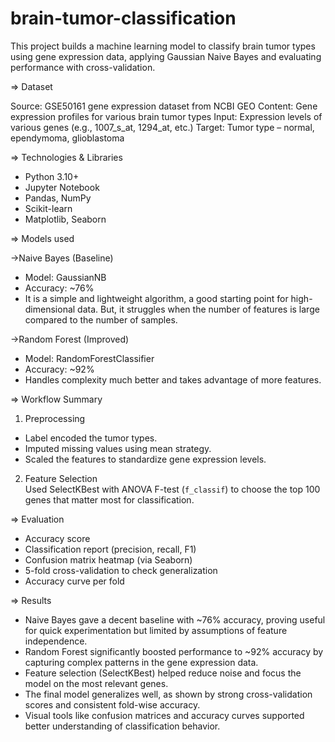 # brain-tumor-classification

This project builds a machine learning model to classify brain tumor types using gene expression data, applying Gaussian Naive Bayes and evaluating performance with cross-validation.

=> Dataset

Source: GSE50161 gene expression dataset from NCBI GEO
Content: Gene expression profiles for various brain tumor types
Input: Expression levels of various genes (e.g., 1007_s_at, 1294_at, etc.)
Target: Tumor type – normal, ependymoma, glioblastoma


=> Technologies & Libraries

- Python 3.10+
- Jupyter Notebook
- Pandas, NumPy
- Scikit-learn
- Matplotlib, Seaborn


=> Models used

->Naive Bayes (Baseline)
- Model: GaussianNB  
- Accuracy: ~76%  
- It is a simple and lightweight algorithm, a good starting point for high-dimensional data. But, it struggles when the number of features is large compared to the number of samples.

->Random Forest (Improved)
- Model: RandomForestClassifier  
- Accuracy: ~92%  
- Handles complexity much better and takes advantage of more features.


=> Workflow Summary

1. Preprocessing  
- Label encoded the tumor types.  
- Imputed missing values using mean strategy.  
- Scaled the features to standardize gene expression levels.  

2. Feature Selection  
Used SelectKBest with ANOVA F-test (`f_classif`) to choose the top 100 genes that matter most for classification.


=> Evaluation

- Accuracy score
- Classification report (precision, recall, F1)
- Confusion matrix heatmap (via Seaborn)
- 5-fold cross-validation to check generalization
- Accuracy curve per fold


=> Results

- Naive Bayes gave a decent baseline with ~76% accuracy, proving useful for quick experimentation but limited by assumptions of feature independence.
- Random Forest significantly boosted performance to ~92% accuracy by capturing complex patterns in the gene expression data.
- Feature selection (SelectKBest) helped reduce noise and focus the model on the most relevant genes.
- The final model generalizes well, as shown by strong cross-validation scores and consistent fold-wise accuracy.
- Visual tools like confusion matrices and accuracy curves supported better understanding of classification behavior.


